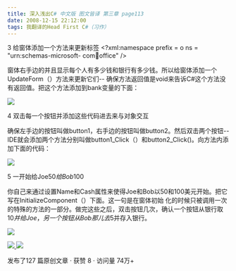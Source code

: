```yaml
---
title: 深入浅出C# 中文版 图文皆译 第三章 page113
date: 2008-12-15 22:12:00
tags: 我翻译的Head First C#（习作）
---
```

3  给窗体添加一个方法来更新标签  <?xml:namespace prefix = o ns = "urn:schemas-microsoft-
com:office:office" />

窗体右手边的并且显示每个人有多少钱和银行有多少钱。所以给窗体添加一个UpdateForm（）方法来更新它们--
确保方法返回值是void来告诉C#这个方法没有返回值。把这个方法添加到bank变量的下面：

![](https://p-blog.csdn.net/images/p_blog_csdn_net/cuipengfei1/EntryImages/20081215/%E6%88%AA%E5%9B%BE02.jpg)

4  双击每一个按钮并添加这些代码进去来与对象交互

确保左手边的按钮叫做button1，右手边的按钮叫做button2。然后双击两个按钮--
IDE就会添加两个方法分别叫做button1_Click（）和button2_Click()。向方法内添加下面的代码：

![](https://p-blog.csdn.net/images/p_blog_csdn_net/cuipengfei1/EntryImages/20081215/%E6%88%AA%E5%9B%BE03.jpg)

5  一开始给Joe$50给Bob$100

你自己来通过设置Name和Cash属性来使得Joe和Bob以50和100美元开始。把它写在InitializeComponent（）下面。这一句是在窗体初始
化的时候只被调用一次的特殊的方法的一部分。做完这些之后，双击按钮几次，确认一个按钮从银行取$10并给Joe，另一个按钮从Bob那儿去$5并存入银行。

![](https://p-blog.csdn.net/images/p_blog_csdn_net/cuipengfei1/EntryImages/20081215/%E6%88%AA%E5%9B%BE04.jpg)



[ ![](https://profile.csdnimg.cn/5/2/5/3_cuipengfei1)
![](https://g.csdnimg.cn/static/user-reg-year/1x/11.png)
](https://blog.csdn.net/cuipengfei1)



发布了127 篇原创文章  ·  获赞 8  ·  访问量 74万+

